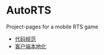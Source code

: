 # AutoRTS
Project-pages for a mobile RTS game

* [代码规范](CodingStandards.md)
* [客户端本地化](ClientLocalization.md)

